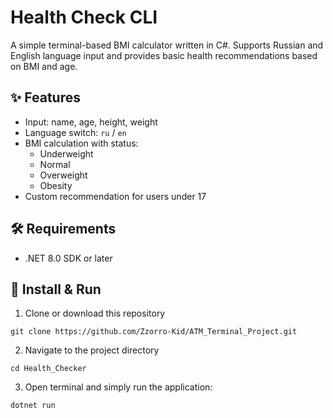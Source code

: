 # Health Check CLI 

A simple terminal-based BMI calculator written in C#. Supports Russian and English language input and provides basic health recommendations based on BMI and age.


## ✨ Features

- Input: name, age, height, weight
- Language switch: `ru` / `en`
- BMI calculation with status:
  - Underweight
  - Normal
  - Overweight
  - Obesity
- Custom recommendation for users under 17


## 🛠 Requirements

- .NET 8.0 SDK or later


## 🚀 Install & Run

  1. Clone or download this repository

    git clone https://github.com/Zzorro-Kid/ATM_Terminal_Project.git
    
  2. Navigate to the project directory

    cd Health_Checker
    
  3. Open terminal and simply run the application:

    dotnet run
